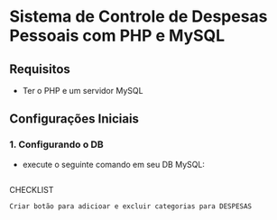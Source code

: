 <!-- Desafio proposto pela IDCAP feito por João Pedro Vicente Pansiere -->

# Sistema de Controle de Despesas Pessoais com PHP e MySQL

## Requisitos

- Ter o PHP e um servidor MySQL

## Configurações Iniciais

### 1. Configurando o DB

- execute o seguinte comando em seu DB MySQL:

```SQL

```

CHECKLIST

```text
Criar botão para adicioar e excluir categorias para DESPESAS
```
